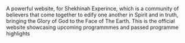 
A powerful website, for Shekhinah Experince, which is a community of believers that come together to edify one another in Spirit and in truth, bringing the Glory of God to the Face of The Earth. 
This is the official website showcasing upcoming programmmes and passed programme highlights
